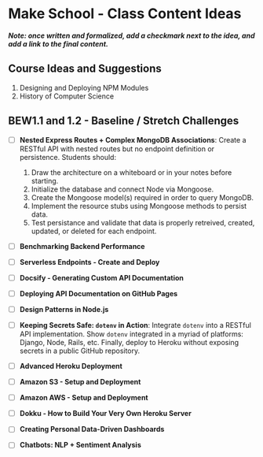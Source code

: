 # Make School - Class Content Ideas

_**Note: once written and formalized, add a checkmark next to the idea, and add a link to the final content.**_

## Course Ideas and Suggestions

1. Designing and Deploying NPM Modules
1. History of Computer Science

## BEW1.1 and 1.2 - Baseline / Stretch Challenges

- [ ] **Nested Express Routes + Complex MongoDB Associations**:
  Create a RESTful API with nested routes but no endpoint definition or persistence. Students should:
  1. Draw the architecture on a whiteboard or in your notes before starting.
  1. Initialize the database and connect Node via Mongoose.
  1. Create the Mongoose model(s) required in order to query MongoDB.
  1. Implement the resource stubs using Mongoose methods to persist data.
  1. Test persistance and validate that data is properly retreived, created, updated, or deleted for each endpoint.

- [ ] **Benchmarking Backend Performance**

- [ ] **Serverless Endpoints - Create and Deploy**

- [ ] **Docsify - Generating Custom API Documentation**

- [ ] **Deploying API Documentation on GitHub Pages**

- [ ] **Design Patterns in Node.js**

- [ ] **Keeping Secrets Safe: `dotenv` in Action**:
  Integrate `dotenv` into a RESTful API implementation. Show `dotenv` integrated in a myriad of platforms: Django, Node, Rails, etc. Finally, deploy to Heroku without exposing secrets in a public GitHub repository.

- [ ] **Advanced Heroku Deployment**

- [ ] **Amazon S3 - Setup and Deployment**

- [ ] **Amazon AWS - Setup and Deployment**

- [ ] **Dokku - How to Build Your Very Own Heroku Server**

- [ ] **Creating Personal Data-Driven Dashboards**

- [ ] **Chatbots: NLP + Sentiment Analysis**
